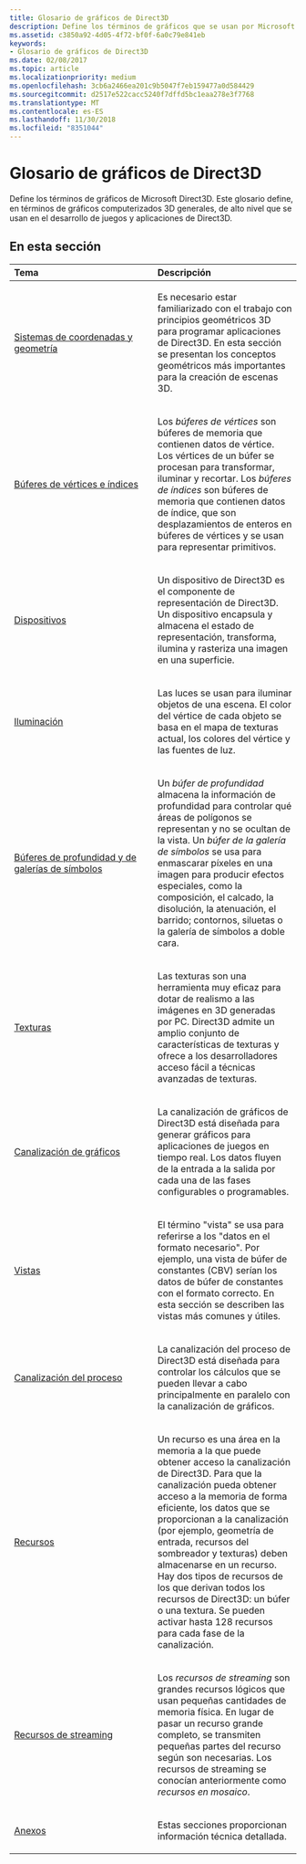 ```yaml
---
title: Glosario de gráficos de Direct3D
description: Define los términos de gráficos que se usan por Microsoft Direct3D.
ms.assetid: c3850a92-4d05-4f72-bf0f-6a0c79e841eb
keywords:
- Glosario de gráficos de Direct3D
ms.date: 02/08/2017
ms.topic: article
ms.localizationpriority: medium
ms.openlocfilehash: 3cb6a2466ea201c9b5047f7eb159477a0d584429
ms.sourcegitcommit: d2517e522cacc5240f7dffd5bc1eaa278e3f7768
ms.translationtype: MT
ms.contentlocale: es-ES
ms.lasthandoff: 11/30/2018
ms.locfileid: "8351044"
---
```

# <a name="direct3d-graphics-glossary"></a>Glosario de gráficos de Direct3D


Define los términos de gráficos de Microsoft Direct3D. Este glosario define, en términos de gráficos computerizados 3D generales, de alto nivel que se usan en el desarrollo de juegos y aplicaciones de Direct3D.

## <a name="span-idin-this-sectionspanin-this-section"></a><span id="in-this-section"></span>En esta sección


<table>
<colgroup>
<col width="50%" />
<col width="50%" />
</colgroup>
<thead>
<tr class="header">
<th align="left">Tema</th>
<th align="left">Descripción</th>
</tr>
</thead>
<tbody>
<tr class="odd">
<td align="left"><p><a href="coordinate-systems-and-geometry.md">Sistemas de coordenadas y geometría</a></p></td>
<td align="left"><p>Es necesario estar familiarizado con el trabajo con principios geométricos 3D para programar aplicaciones de Direct3D. En esta sección se presentan los conceptos geométricos más importantes para la creación de escenas 3D.</p></td>
</tr>
<tr class="even">
<td align="left"><p><a href="vertex-and-index-buffers.md">Búferes de vértices e índices</a></p></td>
<td align="left"><p>Los <em>búferes de vértices</em> son búferes de memoria que contienen datos de vértice. Los vértices de un búfer se procesan para transformar, iluminar y recortar. Los <em>búferes de índices</em> son búferes de memoria que contienen datos de índice, que son desplazamientos de enteros en búferes de vértices y se usan para representar primitivos.</p></td>
</tr>
<tr class="odd">
<td align="left"><p><a href="devices.md">Dispositivos</a></p></td>
<td align="left"><p>Un dispositivo de Direct3D es el componente de representación de Direct3D. Un dispositivo encapsula y almacena el estado de representación, transforma, ilumina y rasteriza una imagen en una superficie.</p></td>
</tr>
<tr class="even">
<td align="left"><p><a href="lights-and-materials.md">Iluminación</a></p></td>
<td align="left"><p>Las luces se usan para iluminar objetos de una escena. El color del vértice de cada objeto se basa en el mapa de texturas actual, los colores del vértice y las fuentes de luz.</p></td>
</tr>
<tr class="odd">
<td align="left"><p><a href="depth-and-stencil-buffers.md">Búferes de profundidad y de galerías de símbolos</a></p></td>
<td align="left"><p>Un <em>búfer de profundidad</em> almacena la información de profundidad para controlar qué áreas de polígonos se representan y no se ocultan de la vista. Un <em>búfer de la galería de símbolos</em> se usa para enmascarar píxeles en una imagen para producir efectos especiales, como la composición, el calcado, la disolución, la atenuación, el barrido; contornos, siluetas o la galería de símbolos a doble cara.</p></td>
</tr>
<tr class="even">
<td align="left"><p><a href="textures.md">Texturas</a></p></td>
<td align="left"><p>Las texturas son una herramienta muy eficaz para dotar de realismo a las imágenes en 3D generadas por PC. Direct3D admite un amplio conjunto de características de texturas y ofrece a los desarrolladores acceso fácil a técnicas avanzadas de texturas.</p></td>
</tr>
<tr class="odd">
<td align="left"><p><a href="graphics-pipeline.md">Canalización de gráficos</a></p></td>
<td align="left"><p>La canalización de gráficos de Direct3D está diseñada para generar gráficos para aplicaciones de juegos en tiempo real. Los datos fluyen de la entrada a la salida por cada una de las fases configurables o programables.</p></td>
</tr>
<tr class="even">
<td align="left"><p><a href="views.md">Vistas</a></p></td>
<td align="left"><p>El término &quot;vista&quot; se usa para referirse a los &quot;datos en el formato necesario&quot;. Por ejemplo, una vista de búfer de constantes (CBV) serían los datos de búfer de constantes con el formato correcto. En esta sección se describen las vistas más comunes y útiles.</p></td>
</tr>
<tr class="odd">
<td align="left"><p><a href="compute-pipeline.md">Canalización del proceso</a></p></td>
<td align="left"><p>La canalización del proceso de Direct3D está diseñada para controlar los cálculos que se pueden llevar a cabo principalmente en paralelo con la canalización de gráficos.</p></td>
</tr>
<tr class="even">
<td align="left"><p><a href="resources.md">Recursos</a></p></td>
<td align="left"><p>Un recurso es una área en la memoria a la que puede obtener acceso la canalización de Direct3D. Para que la canalización pueda obtener acceso a la memoria de forma eficiente, los datos que se proporcionan a la canalización (por ejemplo, geometría de entrada, recursos del sombreador y texturas) deben almacenarse en un recurso. Hay dos tipos de recursos de los que derivan todos los recursos de Direct3D: un búfer o una textura. Se pueden activar hasta 128 recursos para cada fase de la canalización.</p></td>
</tr>
<tr class="odd">
<td align="left"><p><a href="streaming-resources.md">Recursos de streaming</a></p></td>
<td align="left"><p>Los <em>recursos de streaming</em> son grandes recursos lógicos que usan pequeñas cantidades de memoria física. En lugar de pasar un recurso grande completo, se transmiten pequeñas partes del recurso según son necesarias. Los recursos de streaming se conocían anteriormente como <em>recursos en mosaico</em>.</p></td>
</tr>
<tr class="even">
<td align="left"><p><a href="appendix.md">Anexos</a></p></td>
<td align="left"><p>Estas secciones proporcionan información técnica detallada.</p></td>
</tr>
</tbody>
</table>

 

 

 

